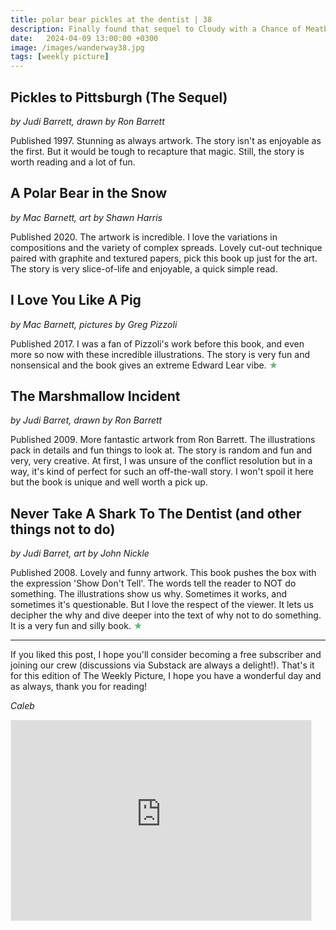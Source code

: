 ```yaml
---
title: polar bear pickles at the dentist | 38
description: Finally found that sequel to Cloudy with a Chance of Meatballs
date:   2024-04-09 13:00:00 +0300
image: /images/wanderway38.jpg
tags: [weekly picture]
---
```


## Pickles to Pittsburgh (The Sequel)

*by Judi Barrett, drawn by Ron Barrett*

Published 1997. Stunning as always artwork. The story isn't as enjoyable as the first. But it would be tough to recapture that magic. Still, the story is worth reading and a lot of fun. 

## A Polar Bear in the Snow

*by Mac Barnett, art by Shawn Harris*

Published 2020. The artwork is incredible. I love the variations in compositions and the variety of complex spreads. Lovely cut-out technique paired with graphite and textured papers, pick this book up just for the art. The story is very slice-of-life and enjoyable, a quick simple read. 

## I Love You Like A Pig

*by Mac Barnett, pictures by Greg Pizzoli*

Published 2017. I was a fan of Pizzoli's work before this book, and even more so now with these incredible illustrations. The story is very fun and nonsensical and the book gives an extreme Edward Lear vibe. <h style="color:#5ABB71;">★</h>

## The Marshmallow Incident

*by Judi Barret, drawn by Ron Barrett*

Published 2009. More fantastic artwork from Ron Barrett. The illustrations pack in details and fun things to look at. The story is random and fun and very, very creative. At first, I was unsure of the conflict resolution but in a way, it's kind of perfect for such an off-the-wall story. I won't spoil it here but the book is unique and well worth a pick up. 

## Never Take A Shark To The Dentist (and other things not to do)

*by Judi Barret, art by John Nickle*

Published 2008. Lovely and funny artwork. This book pushes the box with the expression 'Show Don't Tell'. The words tell the reader to NOT do something. The illustrations show us why. Sometimes it works, and sometimes it's questionable. But I love the respect of the viewer. It lets us decipher the why and dive deeper into the text of why not to do something. It is a very fun and silly book. <h style="color:#5ABB71;">★</h>

***

If you liked this post, I hope you'll consider becoming a free subscriber and joining our crew (discussions via Substack are always a delight!). That's it for this edition of The Weekly Picture, I hope you have a wonderful day and as always, thank you for reading!

*Caleb*
    
<iframe src="https://thewanderway.substack.com/embed" width="480" height="320" style="border:1px solid #EEE; background:white;" frameborder="0" scrolling="no"></iframe>
